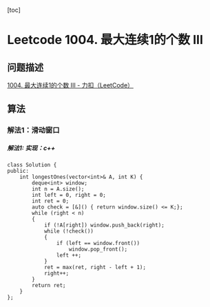 [toc]

# Leetcode 1004. 最大连续1的个数 III

## 问题描述

[1004. 最大连续1的个数 III - 力扣（LeetCode）](https://leetcode-cn.com/problems/max-consecutive-ones-iii/)

## 算法

### 解法1：滑动窗口

##### 解法1: 实现：c++

```
class Solution {
public:
    int longestOnes(vector<int>& A, int K) {
        deque<int> window;
        int n = A.size();
        int left = 0, right = 0;
        int ret = 0;
        auto check = [&]() { return window.size() <= K;};
        while (right < n)
        {
            if (!A[right]) window.push_back(right);
            while (!check())
            {
                if (left == window.front())
                    window.pop_front();
                left ++;
            }
            ret = max(ret, right - left + 1);
            right++;
        } 
        return ret;
    }
};
```